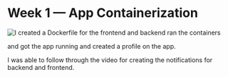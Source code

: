 # Week 1 — App Containerization

![I created a Dockerfile for the frontend and backend ran the containers](assets/Screenshot(210).png)


and got the app running and created a profile on the app. 



I was able to follow through the video for creating the notifications for backend and frontend.

